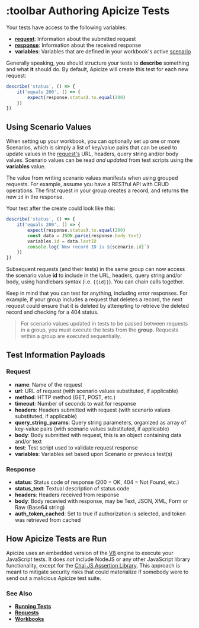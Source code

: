 # :toolbar Authoring Apicize Tests

Your tests have access to the following variables:

* **[request](#request)**:  Information about the submitted request
* **[response](#response)**:  Information about the received response
* **variables**:  Variables that are defined in your workbook's active [scenario](help:scenarios)

Generally speaking, you should structure your tests to **describe** something and what **it** should do.  By default, Apicize will create this test for each new request:

```js
describe('status', () => {
    it('equals 200', () => {
        expect(response.status).to.equal(200)
    })
})
```

## Using Scenario Values

When setting up your workbook, you can optionally set up one or more Scenarios, which is simply a list of key/value pairs that can be used to update values in the [request's](#request) 
URL, headers, query string and/or body values.  Scenario values can be read *and updated* from test scripts using the **variables** value.

The value from writing scenario values manifests when using grouped requests.  For example, assume you have a RESTful API with CRUD operations.  The first rquest in your group creates a record, 
and returns the new `id` in the response.  

Your test after the create could look like this:

```js
describe('status', () => {
    it('equals 200', () => {
        expect(response.status).to.equal(200)
        const data = JSON.parse(response.body.text)
        variables.id = data.lastID
        console.log(`New record ID is ${scenario.id}`)
    })
})
```

Subsequent requests (and their tests) in the same group can now access the scenario value **id** to include in the URL, headers, query string and/or body, using
handlebars syntax (i.e. `{{id}}`).  You can chain calls together.  

Keep in mind that you can test for anything, including error responses. For example, if your group includes a request that deletes a record, the next request could ensure that
it is deleted by attempting to retrieve the deleted record and checking for a 404 status.

> For scenario values updated in tests to be passed between requests in a group, you must execute the tests from the **group**.  Requests within a group are executed sequentially.

## Test Information Payloads

### Request

* **name**: Name of the request
* **url**:  URL of request (with scenario values substituted, if applicable)
* **method**: HTTP method (GET, POST, etc.)
* **timeout**: Number of seconds to wait for response
* **headers**: Headers submitted with request (with scenario values substituted, if applicable)
* **query_string_params**: Query string parameters, organized as array of key-value pairs (with scenario values substituted, if applicable)
* **body**: Body submitted with request, this is an object containing data and/or text
* **test**: Test script used to validate request response
* **variables**: Variables set based upon Scenario or previous test(s)

### Response

* **status**: Status code of response (200 = OK, 404 = Not Found, etc.)
* **status_text**:  Textual description of status code
* **headers**:  Headers received from response
* **body**:  Body recevied with response, may be Text, JSON, XML, Form or Raw (Base64 string)
* **auth_token_cached**:  Set to true if authorization is selected, and token was retrieved from cached

## How Apicize Tests are Run

Apicize uses an embedded version of the [V8](https://v8.dev/) engine to execute your JavaScript tests.  It does *not* include NodeJS or any other JavaScript library functionality, 
except for the [Chai JS Assertion Library](https://www.chaijs.com/).  This approach is meant to mitigate security risks that could materialize if somebody were to send out a 
malicious Apicize test suite.

### See Also

* [**Running Tests**](help:running-tests)
* [**Requests**](help:requests)
* [**Workbooks**](help:workbooks)

